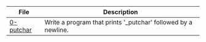 |File|Description|
|-|-|
|[0-putchar](0-putchar)|Write a program that prints '\_putchar' followed by a newline.|
